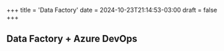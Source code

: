 +++
title = 'Data Factory'
date = 2024-10-23T21:14:53-03:00
draft = false
+++

## Data Factory + Azure DevOps

~~~

~~~